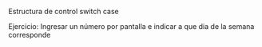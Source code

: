 Estructura de control switch case

Ejercicio:
 Ingresar un número por pantalla e indicar a que dia de la semana corresponde

 